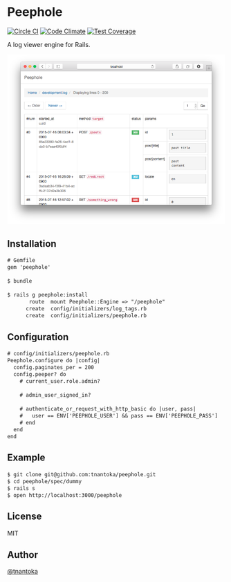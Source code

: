 # Peephole

[![Circle CI](https://circleci.com/gh/tnantoka/peephole.svg?style=svg)](https://circleci.com/gh/tnantoka/peephole)
[![Code Climate](https://codeclimate.com/github/tnantoka/peephole/badges/gpa.svg)](https://codeclimate.com/github/tnantoka/peephole)
[![Test Coverage](https://codeclimate.com/github/tnantoka/peephole/badges/coverage.svg)](https://codeclimate.com/github/tnantoka/peephole/coverage)

A log viewer engine for Rails.

![](screenshot.png)

## Installation

```
# Gemfile
gem 'peephole'

$ bundle

$ rails g peephole:install
       route  mount Peephole::Engine => "/peephole"
      create  config/initializers/log_tags.rb
      create  config/initializers/peephole.rb
```

## Configuration

```
# config/initializers/peephole.rb
Peephole.configure do |config|
  config.paginates_per = 200
  config.peeper? do
    # current_user.role.admin?

    # admin_user_signed_in?

    # authenticate_or_request_with_http_basic do |user, pass|
    #   user == ENV['PEEPHOLE_USER'] && pass == ENV['PEEPHOLE_PASS']
    # end
  end
end
```

## Example

```
$ git clone git@github.com:tnantoka/peephole.git
$ cd peephole/spec/dummy
$ rails s
$ open http://localhost:3000/peephole
```

## License

MIT

## Author

[@tnantoka](https://twitter.com/tnantoka)

